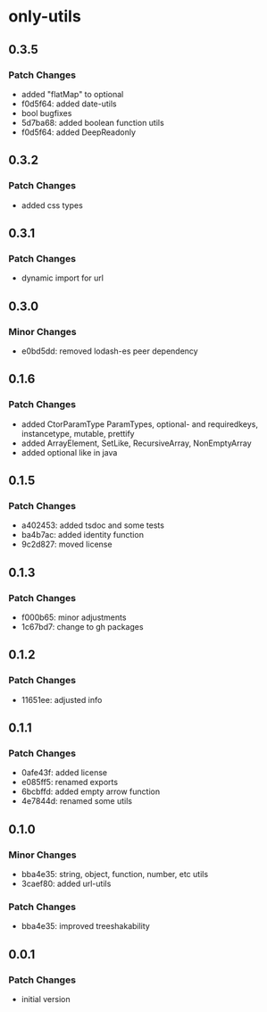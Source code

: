 # only-utils

## 0.3.5

### Patch Changes

- added "flatMap" to optional
- f0d5f64: added date-utils
- bool bugfixes
- 5d7ba68: added boolean function utils
- f0d5f64: added DeepReadonly

## 0.3.2

### Patch Changes

- added css types

## 0.3.1

### Patch Changes

- dynamic import for url

## 0.3.0

### Minor Changes

- e0bd5dd: removed lodash-es peer dependency

## 0.1.6

### Patch Changes

- added CtorParamType ParamTypes, optional- and requiredkeys, instancetype, mutable, prettify
- added ArrayElement, SetLike, RecursiveArray, NonEmptyArray
- added optional like in java

## 0.1.5

### Patch Changes

- a402453: added tsdoc and some tests
- ba4b7ac: added identity function
- 9c2d827: moved license

## 0.1.3

### Patch Changes

- f000b65: minor adjustments
- 1c67bd7: change to gh packages

## 0.1.2

### Patch Changes

- 11651ee: adjusted info

## 0.1.1

### Patch Changes

- 0afe43f: added license
- e085ff5: renamed exports
- 6bcbffd: added empty arrow function
- 4e7844d: renamed some utils

## 0.1.0

### Minor Changes

- bba4e35: string, object, function, number, etc utils
- 3caef80: added url-utils

### Patch Changes

- bba4e35: improved treeshakability

## 0.0.1

### Patch Changes

- initial version
